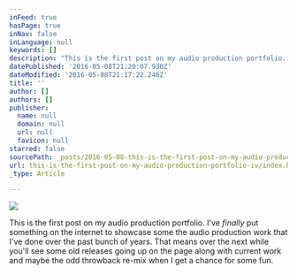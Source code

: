 ```yaml
---
inFeed: true
hasPage: true
inNav: false
inLanguage: null
keywords: []
description: "This is the first post on my audio production portfolio. I've finally put something on the internet to showcase some the audio production work that I've done over the past bunch of years. That means over the next while you'll see some old releases going up on the page along with current work and maybe the odd throwback re-mix when I get a chance for some fun. "
datePublished: '2016-05-08T21:20:07.930Z'
dateModified: '2016-05-08T21:17:22.246Z'
title: ''
author: []
authors: []
publisher:
  name: null
  domain: null
  url: null
  favicon: null
starred: false
sourcePath: _posts/2016-05-08-this-is-the-first-post-on-my-audio-production-portfolio-iv.md
url: this-is-the-first-post-on-my-audio-production-portfolio-iv/index.html
_type: Article

---
```

![](https://the-grid-user-content.s3-us-west-2.amazonaws.com/dbd21a90-d55d-49ef-b1e1-f744e9909b91.jpg)

This is the first post on my audio production portfolio. I've _finally_ put something on the internet to showcase some the audio production work that I've done over the past bunch of years. That means over the next while you'll see some old releases going up on the page along with current work and maybe the odd throwback re-mix when I get a chance for some fun.